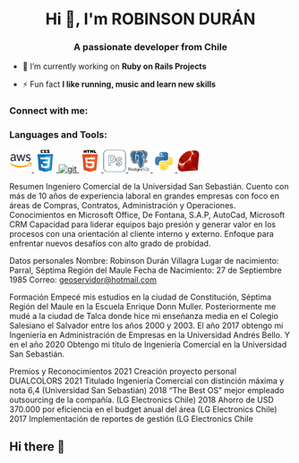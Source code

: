 <h1 align="center">Hi 👋, I'm ROBINSON DURÁN</h1>
<h3 align="center">A passionate developer from Chile</h3>

- 🔭 I’m currently working on **Ruby on Rails Projects**

- ⚡ Fun fact **I like running, music and learn new skills**

<h3 align="left">Connect with me:</h3>
<p align="left">
</p>

<h3 align="left">Languages and Tools:</h3>
<p align="left"> <a href="https://aws.amazon.com" target="_blank" rel="noreferrer"> <img src="https://raw.githubusercontent.com/devicons/devicon/master/icons/amazonwebservices/amazonwebservices-original-wordmark.svg" alt="aws" width="40" height="40"/> </a> <a href="https://www.w3schools.com/css/" target="_blank" rel="noreferrer"> <img src="https://raw.githubusercontent.com/devicons/devicon/master/icons/css3/css3-original-wordmark.svg" alt="css3" width="40" height="40"/> </a> <a href="https://git-scm.com/" target="_blank" rel="noreferrer"> <img src="https://www.vectorlogo.zone/logos/git-scm/git-scm-icon.svg" alt="git" width="40" height="40"/> </a> <a href="https://www.w3.org/html/" target="_blank" rel="noreferrer"> <img src="https://raw.githubusercontent.com/devicons/devicon/master/icons/html5/html5-original-wordmark.svg" alt="html5" width="40" height="40"/> </a> <a href="https://www.photoshop.com/en" target="_blank" rel="noreferrer"> <img src="https://raw.githubusercontent.com/devicons/devicon/master/icons/photoshop/photoshop-line.svg" alt="photoshop" width="40" height="40"/> </a> <a href="https://www.postgresql.org" target="_blank" rel="noreferrer"> <img src="https://raw.githubusercontent.com/devicons/devicon/master/icons/postgresql/postgresql-original-wordmark.svg" alt="postgresql" width="40" height="40"/> </a> <a href="https://www.python.org" target="_blank" rel="noreferrer"> <img src="https://raw.githubusercontent.com/devicons/devicon/master/icons/python/python-original.svg" alt="python" width="40" height="40"/> </a> <a href="https://www.ruby-lang.org/en/" target="_blank" rel="noreferrer"> <img src="https://raw.githubusercontent.com/devicons/devicon/master/icons/ruby/ruby-original.svg" alt="ruby" width="40" height="40"/> </a> </p>


Resumen
Ingeniero Comercial de la Universidad San Sebastián. Cuento con más de 10 años de experiencia laboral en grandes empresas con foco en áreas de Compras, Contratos, Administración y Operaciones. Conocimientos en Microsoft Office, De Fontana, S.A.P, AutoCad, Microsoft CRM Capacidad para liderar equipos bajo presión y generar valor en los procesos con una orientación al cliente interno y externo. Enfoque para enfrentar nuevos desafíos con alto grado de probidad.

Datos personales
Nombre: Robinson Durán Villagra
Lugar de nacimiento: Parral, Séptima Región del Maule
Fecha de Nacimiento: 27 de Septiembre 1985
Correo: geoservidor@hotmail.com

Formación
Empecé mis estudios en la ciudad de Constitución, Séptima Región del Maule en la Escuela Enrique Donn Muller. Posteriormente me mudé a la ciudad de Talca donde hice mi enseñanza media en el Colegio Salesiano el Salvador entre los años 2000 y 2003. El año 2017 obtengo mi Ingeniería en Administración de Empresas en la Universidad Andrés Bello. Y en el año 2020 Obtengo mi título de Ingeniería Comercial en la Universidad San Sebastián.

Premios y Reconocimientos
2021 Creación proyecto personal DUALCOLORS
2021 Titulado Ingeniería Comercial con distinción máxima y nota 6,4 (Universidad San Sebastián)
2018 “The Best OS” mejor empleado outsourcing de la compañía. (LG Electronics Chile)
2018 Ahorro de USD 370.000 por eficiencia en el budget anual del área (LG Electronics Chile)
2017 Implementación de reportes de gestión (LG Electronics Chile



## Hi there 👋

<!--
**ROBINSONDURAN/ROBINSONDURAN** is a ✨ _special_ ✨ repository because its `README.md` (this file) appears on your GitHub profile.

Here are some ideas to get you started:

- 🔭 I’m currently working on ...
- 🌱 I’m currently learning ...
- 👯 I’m looking to collaborate on ...
- 🤔 I’m looking for help with ...
- 💬 Ask me about ...
- 📫 How to reach me: ...
- 😄 Pronouns: ...
- ⚡ Fun fact: ...
-->


